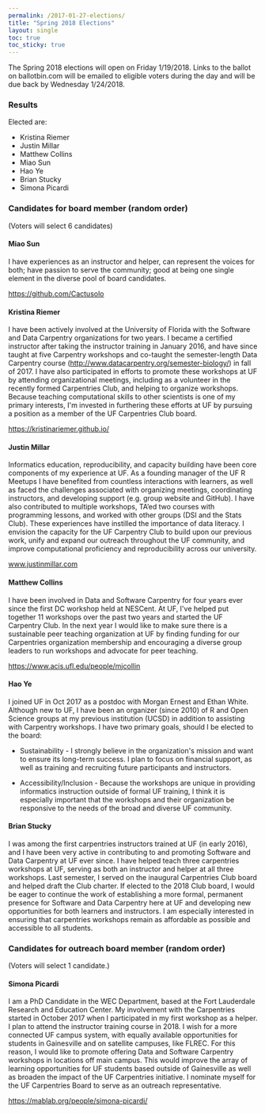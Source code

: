 ```yaml
---
permalink: /2017-01-27-elections/
title: "Spring 2018 Elections"
layout: single
toc: true
toc_sticky: true
---
```


The Spring 2018 elections will open on Friday 1/19/2018. Links to the ballot on ballotbin.com will be emailed to eligible voters during the day and will be due back by Wednesday 1/24/2018.

### Results

Elected are: 

* Kristina Riemer
* Justin Millar
* Matthew Collins
* Miao Sun
* Hao Ye
* Brian Stucky
* Simona Picardi

### Candidates for board member (random order)

(Voters will select 6 candidates)

#### Miao Sun
I have experiences as an instructor and helper, can represent the voices for both; have passion to serve the community; good at being one single element in the diverse pool of board candidates.

https://github.com/Cactusolo

#### Kristina Riemer
I have been actively involved at the University of Florida with the Software and Data Carpentry organizations for two years. I became a certified instructor after taking the instructor training in January 2016, and have since taught at five Carpentry workshops and co-taught the semester-length Data Carpentry course (http://www.datacarpentry.org/semester-biology/) in fall of 2017. I have also participated in efforts to promote these workshops at UF by attending organizational meetings, including as a volunteer in the recently formed Carpentries Club, and helping to organize workshops. Because teaching computational skills to other scientists is one of my primary interests, I'm invested in furthering these efforts at UF by pursuing a position as a member of the UF Carpentries Club board.

https://kristinariemer.github.io/

#### Justin Millar
Informatics education, reproducibility, and capacity building have been core components of my experience at UF. As a founding manager of the UF R Meetups I have benefited from countless interactions with learners, as well as faced the challenges associated with organizing meetings, coordinating instructors, and developing support (e.g. group website and GitHub).  I have also contributed to multiple workshops, TA’ed two courses with programming lessons, and worked with other groups (DSI and the Stats Club). These experiences have instilled the importance of data literacy. I envision the capacity for the UF Carpentry Club to build upon our previous work, unify and expand our outreach throughout the UF community, and improve computational proficiency and reproducibility across our university.

www.justinmillar.com

#### Matthew Collins
I have been involved in Data and Software Carpentry for four years ever since the first DC workshop held at NESCent. At UF, I've helped put together 11 workshops over the past two years and started the UF Carpentry Club. In the next year I would like to make sure there is a sustainable peer teaching organization at UF by finding funding for our Carpentries organization membership and encouraging a diverse group leaders to run workshops and advocate for peer teaching.

https://www.acis.ufl.edu/people/mjcollin

#### Hao Ye
I joined UF in Oct 2017 as a postdoc with Morgan Ernest and Ethan White. Although new to UF, I have been an organizer (since 2010) of R and Open Science groups at my previous institution (UCSD) in addition to assisting with Carpentry workshops. I have two primary goals, should I be elected to the board:

* Sustainability - I strongly believe in the organization's mission and want to ensure its long-term success. I plan to focus on financial support, as well as training and recruiting future participants and instructors.

* Accessibility/Inclusion - Because the workshops are unique in providing informatics instruction outside of formal UF training, I think it is especially important that the workshops and their organization be responsive to the needs of the broad and diverse UF community.

#### Brian Stucky
I was among the first carpentries instructors trained at UF (in early 2016), and I have been very active in contributing to and promoting Software and Data Carpentry at UF ever since.  I have helped teach three carpentries workshops at UF, serving as both an instructor and helper at all three workshops.  Last semester, I served on the inaugural Carpentries Club board and helped draft the Club charter.  If elected to the 2018 Club board, I would be eager to continue the work of establishing a more formal, permanent presence for Software and Data Carpentry here at UF and developing new opportunities for both learners and instructors.  I am especially interested in ensuring that carpentries workshops remain as affordable as possible and accessible to all students.


### Candidates for outreach board member (random order)

(Voters will select 1 candidate.)

#### Simona Picardi
I am a PhD Candidate in the WEC Department, based at the Fort Lauderdale Research and Education Center. My involvement with the Carpentries started in October 2017 when I participated in my first workshop as a helper. I plan to attend the instructor training course in 2018. I wish for a more connected UF campus system, with equally available opportunities for students in Gainesville and on satellite campuses, like FLREC. For this reason, I would like to promote offering Data and Software Carpentry workshops in locations off main campus. This would improve the array of learning opportunities for UF students based outside of Gainesville as well as broaden the impact of the UF Carpentries initiative. I nominate myself for the UF Carpentries Board to serve as an outreach representative.

https://mablab.org/people/simona-picardi/